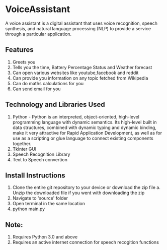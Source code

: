 # VoiceAssistant

A voice assistant is a digital assistant that uses voice recognition, speech synthesis, and natural language processing (NLP) to provide a service through a particular application.

## Features
<ol>
  <li>Greets you</li>
  <li>Tells you the time, Battery Percentage Status and Weather forecast</li>
  <li>Can open various websites like youtube,facebook and reddit</li>
  <li>Can provide you information on any topic fetched from Wikipedia</li>
  <li>Can do maths calculations for you</li>
  <li>Can send email for you</li>
</ol>

## Technology and Libraries Used
<ol>
  <li>Python - Python is an interpreted, object-oriented, high-level programming language with dynamic semantics. Its high-level built in data structures, combined with dynamic typing and dynamic binding, make it very attractive for Rapid Application Development, as well as for use as a scripting or glue language to connect existing components together.</li>
  <li>Tkinter GUI</li>
  <li>Speech Recognition Library</li>
  <li>Text to Speech convertion</li>
</ol>

## Install Instructions

<ol>
  <li>Clone the entire git repository to your device or download the zip file a. Unzip the downloaded file if you went with downloading the zip</li>
  <li>Navigate to 'source' folder</li>
  <li>Open terminal in the same location</li>
  <li>python main.py</li>
</ol>

## Note:

1. Requires Python 3.0 and above
2. Requires an active internet connection for speech recogition functions

